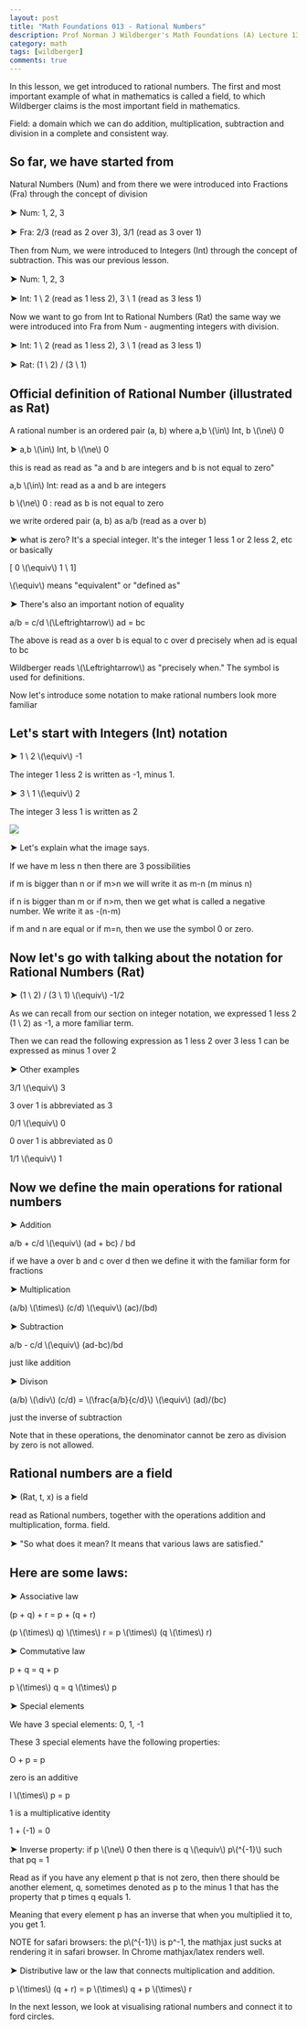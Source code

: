 ```yaml
---
layout: post
title: "Math Foundations 013 - Rational Numbers"
description: Prof Norman J Wildberger's Math Foundations (A) Lecture 13
category: math
tags: [wildberger]
comments: true
---
```

<head>
<script async='async' src='https://cdnjs.cloudflare.com/ajax/libs/mathjax/2.7.1/MathJax.js?config=TeX-AMS_CHTML,Safe' type='text/javascript'>
</script>
</head>

<p>In this lesson, we get introduced to rational numbers. The first and most important example of what in mathematics is called a field, to which Wildberger claims is the most important field in mathematics.</p>
<!-- more -->

<p>Field:  a domain which we can do addition, multiplication, subtraction and division in a complete and consistent way.</p>

<h2>So far, we have started from </h2>
<p>Natural Numbers (Num) and from there we were introduced into Fractions (Fra) through the concept of division</p>
<p><big>➤</big> Num: 1, 2, 3</p>
<p><big>➤</big> Fra: 2/3 (read as 2 over 3), 3/1 (read as 3 over 1)</p>

<p>Then from Num, we were introduced to Integers (Int) through the concept of subtraction. This was our previous lesson.</p>

<p><big>➤</big> Num: 1, 2, 3</p>
<p><big>➤</big> Int: 1 \ 2 (read as 1 less 2),  3 \ 1 (read as 3 less 1)</p>

<p>Now we want to go from Int to Rational Numbers (Rat) the same way we were introduced into Fra from Num - augmenting integers with division.</p>

<p><big>➤</big> Int: 1 \ 2 (read as 1 less 2),  3 \ 1 (read as 3 less 1)</p>
<p><big>➤</big> Rat: (1 \ 2) / (3 \ 1)</p>

<h2>Official definition of Rational Number (illustrated as Rat)</h2>

<p>A rational number is an ordered pair (a, b)  where a,b \(\in\) Int, b \(\ne\) 0 </p>

<p><big>➤</big> a,b \(\in\) Int, b \(\ne\) 0 </p>
<p> this is read as read as "a and b are integers and b is not equal to zero"</p>
<p> a,b \(\in\) Int: read as a and b are integers</p>
<p> b \(\ne\) 0 : read as b is not equal to zero</p>
<p>we write ordered pair (a, b) as a/b (read as a over b)</p>

<p><big>➤</big> what is zero? It's a special integer. It's the integer 1 less 1 or 2 less 2, etc or basically
<p>[ 0 \(\equiv\) 1 \ 1]</p>
<p>\(\equiv\) means "equivalent" or "defined as"</p>

<p><big>➤</big> There's also an important notion of equality</p>
<p>a/b = c/d \(\Leftrightarrow\) ad = bc</p>
<p>The above is read as a over b is equal to c over d precisely when ad is equal to bc</P>
<p>Wildberger reads \(\Leftrightarrow\)  as "precisely when." The symbol is used for definitions.</p>

<p>Now let's introduce some notation to make rational numbers look more familiar</p>

<h2>Let's start with Integers (Int) notation</h2>

<p><big>➤</big> 1 \ 2 \(\equiv\) -1</p>
<p>The integer 1 less 2 is written as -1, minus 1.</p>
<p><big>➤</big> 3 \ 1 \(\equiv\) 2</p>
<p>The integer 3 less 1 is written as 2</p>

<img src="https://1.bp.blogspot.com/-RloGlt0EhdM/Xyu0RGVOw7I/AAAAAAAAYa8/UCcF0r5eRZUh8sV0jGXhjs-RtCO52A2UwCLcBGAsYHQ/w329-h123/Screen%2BShot%2B2020-08-06%2Bat%2B3.37.06%2BPM.png">

<p><big>➤</big> Let's explain what the image says.</p>
<p>If we have m less n then there are 3 possibilities</p>
<p>if m is bigger than n or if m>n we will write it as m-n (m minus n)</p>
<p>if n is bigger than m or if n>m, then we get what is called a negative number. We write it as -(n-m)</p>
<p>if m and n are equal or if m=n, then we use the symbol 0 or zero.</p>

<h2>Now let's go with talking about the notation for Rational Numbers (Rat)</h2>

<p><big>➤</big> (1 \ 2) / (3 \ 1) \(\equiv\) -1/2</p>
<p>As we can recall from our section on integer notation, we expressed 1 less 2 (1 \ 2) as -1, a more familiar term.</p>
<p>Then we can read the following expression as 1 less 2 over 3 less 1 can be expressed as minus 1 over 2</p>

<p><big>➤</big> Other examples</p>
<p>3/1 \(\equiv\) 3</p>
<p>3 over 1 is abbreviated as 3 </p>
<p>0/1 \(\equiv\) 0</p>
<p>0 over 1 is abbreviated as 0</p>
<p>1/1 \(\equiv\) 1</p>

<h2>Now we define the main operations for rational numbers</h2>

<p><big>➤</big> Addition</p>
<p>a/b + c/d \(\equiv\)  (ad + bc) / bd</p>
<p>if we have a over b and c over d then we define it with the familiar form for fractions</p>
<p><big>➤</big> Multiplication</p>
<p>(a/b) \(\times\) (c/d) \(\equiv\) (ac)/(bd)</p>
<p><big>➤</big> Subtraction</p>
<p>a/b - c/d \(\equiv\)  (ad-bc)/bd</p>
<p>just like addition</p>
<p><big>➤</big> Divison</p>
<p>(a/b) \(\div\) (c/d) = \(\frac{a/b}{c/d}\) \(\equiv\)  (ad)/(bc)
<p>just the inverse of subtraction</p>
<p>Note that in these operations, the denominator cannot be zero as division by zero is not allowed.</p>



<h2>Rational numbers are a field</h2>
<p><big>➤</big> (Rat, t, x) is a field</p>
<p>read as Rational numbers, together with the operations addition and multiplication, forma. field.</p>
<p><big>➤</big> "So what does it mean? It means that various laws are satisfied."</p>

<h2>Here are some laws:</h2>

<p><big>➤</big> Associative law</p>
<p>(p + q) + r = p + (q + r)</p>
<p>(p \(\times\) q) \(\times\) r = p \(\times\) (q \(\times\) r)</p>
<p><big>➤</big> Commutative law</p>
<p>p + q = q + p</p>
<p>p \(\times\) q = q \(\times\) p</p>
<p><big>➤</big> Special elements </p>
<p>We have 3 special elements: 0, 1, -1</p>
<p>These 3 special elements have the following properties:</p>
<p>O + p = p</p>
<p>zero is an additive</p>
<p>l \(\times\) p = p</p>
<p>1 is a multiplicative identity</p>
<p>1 + (-1) = 0</p>
<p><big>➤</big> Inverse property: if p \(\ne\) 0 then there is q \(\equiv\) p\(^{-1}\)  such that pq = 1</p>
<p>Read as if you have any element p that is not zero, then there should be another element, q, sometimes denoted as p to the minus 1 that has the property that p times q equals 1.</p>
<p>Meaning that every element p has an inverse that when you multiplied it to, you get 1.</p>
<p>NOTE for safari browsers: the p\(^{-1}\)  is p^-1, the mathjax just sucks at rendering it in safari browser. In Chrome mathjax/latex renders well. </p>
<p><big>➤</big> Distributive law or the law that connects multiplication and addition.</p>
<p>p \(\times\) (q + r) = p \(\times\) q + p \(\times\) r</p>

<p>In the next lesson, we look at visualising rational numbers and connect it to ford circles.
